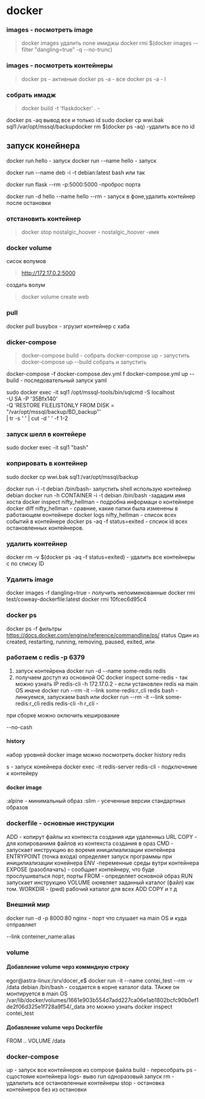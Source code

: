 # docker
### images - посмотреть image
>docker images
удалить none имиджы
>docker rmi $(docker images --filter "dangling=true" -q --no-trunc)
### images - посмотреть контейнеры
>docker ps - активные
>docker ps -a - все
>docker ps -a - l

### собрать имадж
>docker build -t 'flaskdocker' . -

docker ps -aq вывод все и только id
sudo docker cp wwi.bak sql1:/var/opt/mssql/backupdocker rm $(docker ps -aq) -удалить все по id

## запуск конейнера
docker run hello - запуск
docker run --name hello - запуск

docker run --name deb -i -t debian:latest bash или так

docker run flask --rm -p:5000:5000 -проброс порта

docker run -d hello --name hello --rm - запуск в фоне,удалить контейнер после остановки

### отстановить контейнер
>docker stop nostalgic_hoover - nostalgic_hoover -имя

### docker volume
сисок волумов
>http://172.17.0.2:5000 

создать волум
>docker volume create web

### pull
docker pull busybox - згрузит контейнер с хаба

### dicker-compose
>docker-compose build - собрать
>docker-compose up - запустить
>docker-compose up --build собрать и запустить

docker-compose -f docker-compose.dev.yml f docker-compose.yml up --build - последовательный запуск yaml


sudo docker exec -it sql1 /opt/mssql-tools/bin/sqlcmd -S localhost \
   -U SA -P '35Bfx140' \
   -Q 'RESTORE FILELISTONLY FROM DISK = "/var/opt/mssql/backup/BD_backup"' \
   | tr -s ' ' | cut -d ' ' -f 1-2
   

  
### запуск шелл в контейере
sudo docker exec -it sql1 "bash" 

### коприровать в контейнер
sudo docker cp wwi.bak sql1:/var/opt/mssql/backup


docker run -i -t debian /bin/bash- запустить shell использую контейнер debian
docker run -h CONTAINER -i -t debian /bin/bash -зададим имя хоста
docker inspect nifty_hellman - подробна информаци  о контейнере
docker diff nifty_hellman - сравние, какие папки была изменены в работающем еонтейнере
docker logs nifty_hellman - список всех событий в контейнере
docker ps -aq -f status=exited - спсиок id всех остановленных контейнеров.
### удалить контейнер
docker rm -v $(docker ps -aq -f status=exited) - удалить все контейнеры с по списку ID

### Удалить image

docker images -f dangling=true - получить непоименованные
 docker rmi test/coweay-dockerfile:latest
 docker rmi 10fcec6d95c4
 

### docker ps
docker ps -f фильтры
https://docs.docker.com/engine/reference/commandline/ps/
status	Один из created, restarting, running, removing, paused, exited, или

### работаем с redis -p 6379

1. запуск контейрена
docker run -d --name some-redis redis
2. получаем доступ из основной ОС 
docker inspect some-redis - так можно узнать IP
redis-cli -h 172.17.0.2 - если установлен redis на main OS
иначе
docker run --rm -it --link some-redis:r_cli redis bash - линкуемся, запускаем bash
или
docker run --rm -it --link some-redis:r_cli redis redis-cli -h r_cli - 

при сборке можно оключить кеширование 

--no-cash

#### history 
набор уровней docker image можно посмотреть
docker history redis


s - запуск конейнера
docker exec -it redis-server redis-cli  - подключение к контейеру



#### docker image

:alpine - минимальный образ
:slim - усеченные версии стандартных образов

### dockerfile - основные инструкции

ADD - копирут файлы из контекста создания иди удаленныз URL
COPY - для копированимя файлов из контекста создания в ораз
CMD - запускает инструкцию во воремя иницилиализации контейнера
ENTRYPOINT (точка входа) определяет запуск программы  при иницилиализации конейнера
ENV -переменные среды вутри контейнера
EXPOSE (разоблачать) - сообщает контейнеру, что буде прослушиваться порт, порты
FROM - определяет основной образ
RUN запускает инструкцию
VOLUME оюявляет заданный каталог (файл) как том. 
WORKDIR - (pwd) рабочий каталог для всех ADD COPY и т д




### Внешний мир

docker run -d -p 8000:80 nginx - порт что слушает на main OS и куда отправляет

--link conteiner_name:alias

### volume
#### Добавление volume черз коммндную строку
egor@astra-linux:/srv/docer_e$ docker run -it --name contei_test --rm  -v /data debian /bin/bash - создается в корне каталог data. ТАкже он монтируется в main OS
/var/lib/docker/volumes/1661e903b554d7add227ca06e1ab1802bcfc90b0ef1de2f06d325e1f728a9f54/_data
это можно узнать
docker inspect contei_test

#### Добавление volume черз Dockerfile  
FROM ..
VOLUME /data

### docker-compose 
up - запуск все контейнеров из compose файла
build - пересобрать
ps - сщостояие контейнера
logs- выво 
run одноразовый запуск
rm - удалилить все остановленные контейнеры
stop - остановка контейнеров без из остановки

